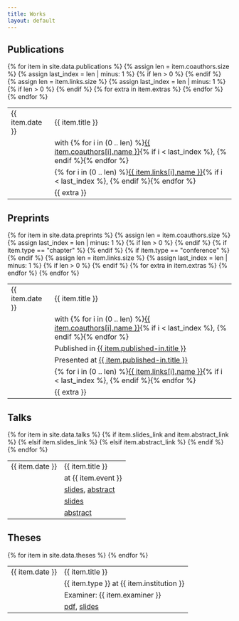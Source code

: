 ```yaml
---
title: Works
layout: default
---
```


## Publications

<table>
  {% for item in site.data.publications %}
    <tr>
        <td class="date">{{ item.date }}</td>
        <td>{{ item.title }}</td>
    </tr>
    {% assign len = item.coauthors.size   %}
    {% assign last_index = len | minus: 1 %}
    {% if len > 0 %}
    <tr>
      <td></td>
      <td class="extra">with {% for i in (0 .. len) %}<a href="{{ item.coauthors[i].url }}">{{ item.coauthors[i].name }}</a>{% if i < last_index %}, {% endif %}{% endfor %}</td>
    </tr>
    {% endif %}
    {% assign len = item.links.size %}
    {% assign last_index = len | minus: 1 %}
    {% if len > 0 %}
      <tr>
        <td></td>
        <td class="extra">{% for i in (0 .. len) %}<a href="{{ item.links[i].url }}">{{ item.links[i].name }}</a>{% if i < last_index %}, {% endif %}{% endfor %}</td>
      </tr>
    {% endif %}
    {% for extra in item.extras %}
      <tr>
        <td></td>
        <td class="extra">{{ extra }}</td>
      </tr>
    {% endfor %}
  {% endfor %}
</table>

## Preprints

<table>
  {% for item in site.data.preprints %}
    <tr>
        <td class="date">{{ item.date }}</td>
        <td>{{ item.title }}</td>
    </tr>
    {% assign len = item.coauthors.size   %}
    {% assign last_index = len | minus: 1 %}
    {% if len > 0 %}
    <tr>
      <td></td>
      <td class="extra">with {% for i in (0 .. len) %}<a href="{{ item.coauthors[i].url }}">{{ item.coauthors[i].name }}</a>{% if i < last_index %}, {% endif %}{% endfor %}</td>
    </tr>
    {% endif %}
    {% if item.type == "chapter" %}
      <tr>
        <td></td>
        <td class="extra">Published in <a href="{{ item.published-in.link }}">{{ item.published-in.title }}</a></td>
      </tr>
    {% endif %}
    {% if item.type == "conference" %}
      <tr>
        <td></td>
        <td class="extra">Presented at <a href="{{ item.published-in.link }}">{{ item.published-in.title }}</a></td>
      </tr>
    {% endif %}
    {% assign len = item.links.size %}
    {% assign last_index = len | minus: 1 %}
    {% if len > 0 %}
      <tr>
        <td></td>
        <td class="extra">{% for i in (0 .. len) %}<a href="{{ item.links[i].url }}">{{ item.links[i].name }}</a>{% if i < last_index %}, {% endif %}{% endfor %}</td>
      </tr>
    {% endif %}
    {% for extra in item.extras %}
      <tr>
        <td></td>
        <td class="extra">{{ extra }}</td>
      </tr>
    {% endfor %}
  {% endfor %}
</table>

## Talks

<table>
  {% for item in site.data.talks %}
    <tr>
        <td class="date">{{ item.date }}</td>
        <td>{{ item.title }}</td>
    </tr>
    <tr>
        <td></td>
        <td class="extra">at <a {% if item.event_link %}href="{{ item.event_link }}"{% endif %}>{{ item.event }}</a></td>
    </tr>
    {% if item.slides_link and item.abstract_link %}
    <tr>
      <td></td><td class="extra"><a href="{{ item.slides_link }}">slides</a>, <a href="{{ item.abstract_link }}">abstract</a></td>
    </tr>
    {% elsif item.slides_link %}
    <tr>
      <td></td><td class="extra"><a href="{{ item.slides_link }}">slides</a></td>
    </tr>
    {% elsif item.abstract_link %}
    <tr>
      <td></td><td class="extra"><a href="{{ item.abstract_link }}">abstract</a></td>
    </tr>
    {% endif %}
  {% endfor %}
</table>

## Theses

<table>
  {% for item in site.data.theses %}
    <tr>
        <td class="date">{{ item.date }}</td>
        <td>{{ item.title }}</td>
    </tr>
    <tr>
      <td></td>
      <td class="extra">{{ item.type }} at {{ item.institution }}</td>
    </tr>
    <tr>
      <td></td>
      <td class="extra">Examiner: {{ item.examiner }}</td>
    </tr>
    <tr>
      <td></td>
      <td class="extra"><a href="{{ item.pdf_link }}">pdf</a>, <a href="{{ item.slides_link }}">slides</a></td>
    </tr>
  {% endfor %}
</table>
